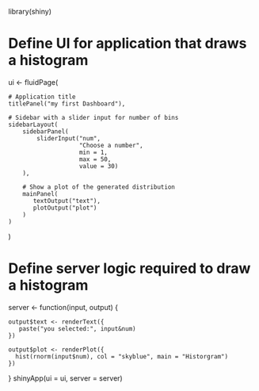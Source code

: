 library(shiny)

# Define UI for application that draws a histogram
ui <- fluidPage(

    # Application title
    titlePanel("my first Dashboard"),

    # Sidebar with a slider input for number of bins 
    sidebarLayout(
        sidebarPanel(
            sliderInput("num",
                        "Choose a number",
                        min = 1,
                        max = 50,
                        value = 30)
        ),

        # Show a plot of the generated distribution
        mainPanel(
           textOutput("text"),
           plotOutput("plot")
        )
    )
)

# Define server logic required to draw a histogram
server <- function(input, output) {

    output$text <- renderText({
       paste("you selected:", input&num)
    })

    output$plot <- renderPlot({
      hist(rnorm(input$num), col = "skyblue", main = "Historgram")
    })
}
shinyApp(ui = ui, server = server)

